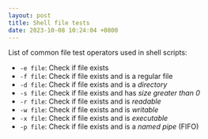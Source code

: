 ```yaml
---
layout: post
title: Shell file tests
date: 2023-10-08 10:24:04 +0800
---
```


List of common file test operators used in shell scripts:

- `-e file`: Check if file exists
- `-f file`: Check if file exists and is a regular file
- `-d file`: Check if file exists and is a *directory*
- `-s file`: Check if file exists and has *size greater than 0*
- `-r file`: Check if file exists and is *readable*
- `-w file`: Check if file exists and is *writable*
- `-x file`: Check if file exists and is *executable*
- `-p file`: Check if file exists and is a *named pipe* (FIFO)
